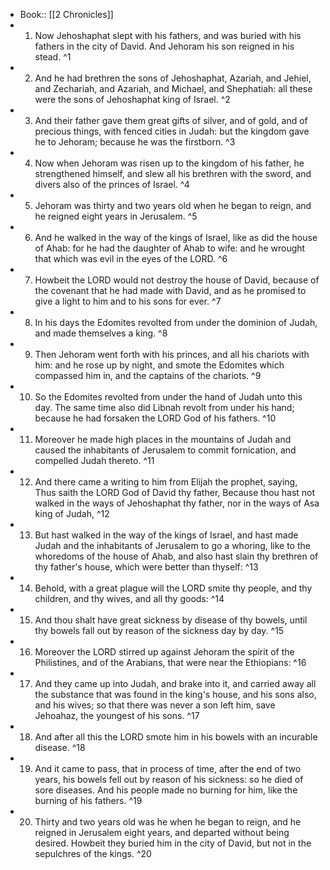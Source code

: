 - Book:: [[2 Chronicles]]
- 1. Now Jehoshaphat slept with his fathers, and was buried with his fathers in the city of David. And Jehoram his son reigned in his stead. ^1
- 2. And he had brethren the sons of Jehoshaphat, Azariah, and Jehiel, and Zechariah, and Azariah, and Michael, and Shephatiah: all these were the sons of Jehoshaphat king of Israel. ^2
- 3. And their father gave them great gifts of silver, and of gold, and of precious things, with fenced cities in Judah: but the kingdom gave he to Jehoram; because he was the firstborn. ^3
- 4. Now when Jehoram was risen up to the kingdom of his father, he strengthened himself, and slew all his brethren with the sword, and divers also of the princes of Israel. ^4
- 5. Jehoram was thirty and two years old when he began to reign, and he reigned eight years in Jerusalem. ^5
- 6. And he walked in the way of the kings of Israel, like as did the house of Ahab: for he had the daughter of Ahab to wife: and he wrought that which was evil in the eyes of the LORD. ^6
- 7. Howbeit the LORD would not destroy the house of David, because of the covenant that he had made with David, and as he promised to give a light to him and to his sons for ever. ^7
- 8. In his days the Edomites revolted from under the dominion of Judah, and made themselves a king. ^8
- 9. Then Jehoram went forth with his princes, and all his chariots with him: and he rose up by night, and smote the Edomites which compassed him in, and the captains of the chariots. ^9
- 10. So the Edomites revolted from under the hand of Judah unto this day. The same time also did Libnah revolt from under his hand; because he had forsaken the LORD God of his fathers. ^10
- 11. Moreover he made high places in the mountains of Judah and caused the inhabitants of Jerusalem to commit fornication, and compelled Judah thereto. ^11
- 12. And there came a writing to him from Elijah the prophet, saying, Thus saith the LORD God of David thy father, Because thou hast not walked in the ways of Jehoshaphat thy father, nor in the ways of Asa king of Judah, ^12
- 13. But hast walked in the way of the kings of Israel, and hast made Judah and the inhabitants of Jerusalem to go a whoring, like to the whoredoms of the house of Ahab, and also hast slain thy brethren of thy father's house, which were better than thyself: ^13
- 14. Behold, with a great plague will the LORD smite thy people, and thy children, and thy wives, and all thy goods: ^14
- 15. And thou shalt have great sickness by disease of thy bowels, until thy bowels fall out by reason of the sickness day by day. ^15
- 16. Moreover the LORD stirred up against Jehoram the spirit of the Philistines, and of the Arabians, that were near the Ethiopians: ^16
- 17. And they came up into Judah, and brake into it, and carried away all the substance that was found in the king's house, and his sons also, and his wives; so that there was never a son left him, save Jehoahaz, the youngest of his sons. ^17
- 18. And after all this the LORD smote him in his bowels with an incurable disease. ^18
- 19. And it came to pass, that in process of time, after the end of two years, his bowels fell out by reason of his sickness: so he died of sore diseases. And his people made no burning for him, like the burning of his fathers. ^19
- 20. Thirty and two years old was he when he began to reign, and he reigned in Jerusalem eight years, and departed without being desired. Howbeit they buried him in the city of David, but not in the sepulchres of the kings. ^20
